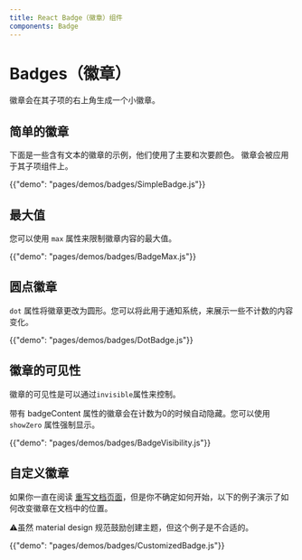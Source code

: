 ```yaml
---
title: React Badge（徽章）组件
components: Badge
---
```

# Badges（徽章）

<p class="description">徽章会在其子项的右上角生成一个小徽章。</p>

## 简单的徽章

下面是一些含有文本的徽章的示例，他们使用了主要和次要颜色。 徽章会被应用于其子项组件上。

{{"demo": "pages/demos/badges/SimpleBadge.js"}}

## 最大值

您可以使用 `max` 属性来限制徽章内容的最大值。

{{"demo": "pages/demos/badges/BadgeMax.js"}}

## 圆点徽章

`dot` 属性将徽章更改为圆形。您可以将此用于通知系统，来展示一些不计数的内容变化。

{{"demo": "pages/demos/badges/DotBadge.js"}}

## 徽章的可见性

徽章的可见性是可以通过`invisible`属性来控制。

带有 badgeContent 属性的徽章会在计数为0的时候自动隐藏。您可以使用 `showZero` 属性强制显示。

{{"demo": "pages/demos/badges/BadgeVisibility.js"}}

## 自定义徽章

如果你一直在阅读 [重写文档页面](/customization/overrides/)，但是你不确定如何开始，以下的例子演示了如何改变徽章在文档中的位置。

⚠️虽然 material design 规范鼓励创建主题，但这个例子是不合适的。

{{"demo": "pages/demos/badges/CustomizedBadge.js"}}
